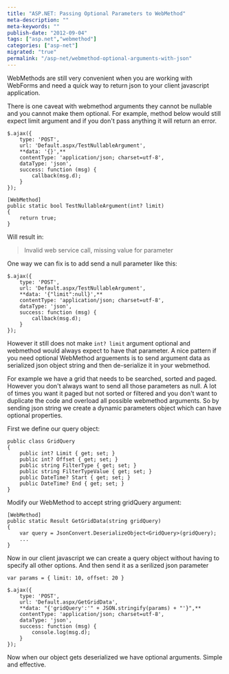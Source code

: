 ```yaml
---
title: "ASP.NET: Passing Optional Parameters to WebMethod"
meta-description: ""
meta-keywords: ""
publish-date: "2012-09-04"
tags: ["asp.net","webmethod"]
categories: ["asp-net"]
migrated: "true"
permalink: "/asp-net/webmethod-optional-arguments-with-json"
---
```

WebMethods are still very convenient when you are working with WebForms and need a quick way to return json to your client javascript application. 

There is one caveat with webmethod arguments they cannot be nullable and you cannot make them optional. For example, method below would still expect limit argument and if you don't pass anything it will return an error. 

    $.ajax({
        type: 'POST',
        url: 'Default.aspx/TestNullableArgument',
        **data: '{}',**
        contentType: 'application/json; charset=utf-8',
        dataType: 'json',
        success: function (msg) {
            callback(msg.d);
        }
    });

    [WebMethod]
    public static bool TestNullableArgument(int? limit)
    {
        return true;
    }

Will result in: 

> Invalid web service call, missing
> value for parameter

One way we can fix is to add send a null parameter like this: 

    $.ajax({
        type: 'POST',
        url: 'Default.aspx/TestNullableArgument',
        **data: '{"limit":null}',**
        contentType: 'application/json; charset=utf-8',
        dataType: 'json',
        success: function (msg) {
            callback(msg.d);
        }
    });

However it still does not make `int? limit` argument optional and webmethod would always expect to have that parameter. A nice pattern if you need optional WebMethod arguements is to send argument data as serialized json object string and then de-serialize it in your webmethod. 

For example we have a grid that needs to be searched, sorted and paged. However you don't always want to send all those parameters as null. A lot of times you want it paged but not sorted or filtered and you don't want to duplicate the code and overload all possible webmethod arguments. So by sending json string we create a dynamic parameters object which can have optional properties. 

First we define our query object:

    public class GridQuery
    {
        public int? Limit { get; set; }
        public int? Offset { get; set; }
        public string FilterType { get; set; }
        public string FilterTypeValue { get; set; }
        public DateTime? Start { get; set; }
        public DateTime? End { get; set; }
    }

Modify our WebMethod to accept string gridQuery argument:

    [WebMethod]
    public static Result GetGridData(string gridQuery)
    {
        var query = JsonConvert.DeserializeObject<GridQuery>(gridQuery);
        ...
    }

Now in our client javascript we can create a query object without having to specify all other options. And then send it as a serilized json parameter

    var params = { limit: 10, offset: 20 }
    
    $.ajax({
        type: 'POST',
        url: 'Default.aspx/GetGridData',
        **data: "{'gridQuery':'" + JSON.stringify(params) + "'}",**
        contentType: 'application/json; charset=utf-8',
        dataType: 'json',
        success: function (msg) {
            console.log(msg.d);
        }
    });

Now when our object gets deserialized we have optional arguments. Simple and effective.
